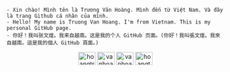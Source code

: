 ```
- Xin chào! Mình tên là Trương Văn Hoàng. Mình đến từ Việt Nam. Và đây là trang Github cá nhân của mình.
- Hello! My name is Truong Van Hoang. I'm from Vietnam. This is my personal GitHub page.
- 你好！我叫张文煌。我来自越南。这是我的个人 GitHub 页面。(你好！我叫張文煌。我來自越南。這是我的個人 GitHub 頁面。)
```

<p align="center">
<a href="https://linkedin.com/in/hoangtruongvan" target="blank"><img align="center" src="https://raw.githubusercontent.com/rahuldkjain/github-profile-readme-generator/master/src/images/icons/Social/linked-in-alt.svg" alt="hoangtruongvan" height="30" width="40" /></a>
<a href="https://fb.com/vanhoang11082002" target="blank"><img align="center" src="https://raw.githubusercontent.com/rahuldkjain/github-profile-readme-generator/master/src/images/icons/Social/facebook.svg" alt="vanhoang11082002" height="30" width="40" /></a>
<a href="https://instagram.com/vanhoang11082002" target="blank"><img align="center" src="https://raw.githubusercontent.com/rahuldkjain/github-profile-readme-generator/master/src/images/icons/Social/instagram.svg" alt="vanhoang11082002" height="30" width="40" /></a>
<a href="https://codeforces.com/profile/hoangtvph31092" target="blank"><img align="center" src="https://raw.githubusercontent.com/rahuldkjain/github-profile-readme-generator/master/src/images/icons/Social/codeforces.svg" alt="hoangtvph31092" height="30" width="40" /></a>
</p>
